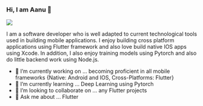 ### Hi, I am Aanu 👋

<img src="https://www.canva.com/design/DAEQe8h9v3w/view">

I am a software developer who is well adapted to current technological tools used in building mobile applications. I enjoy building cross platform applications using Flutter framework and also love build native IOS apps using Xcode. In addition, I also enjoy training models using Pytorch and also do little backend work using Node.js.


- 🔭 I’m currently working on ... becoming proficient in all mobile frameworks {Native: Android and IOS, Cross-Platforms: Flutter}
- 🌱 I’m currently learning ... Deep Learning using Pytorch
- 👯 I’m looking to collaborate on ... any Flutter projects
- 💬 Ask me about ... Flutter

